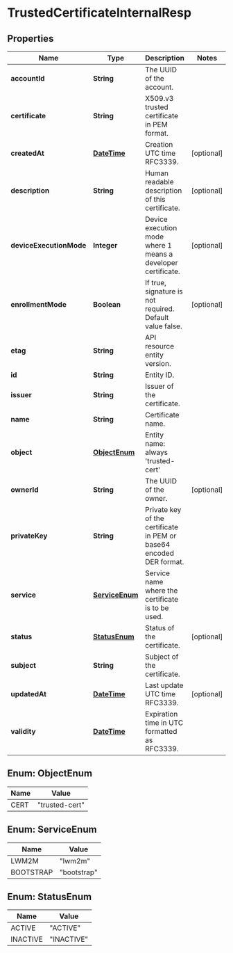 
# TrustedCertificateInternalResp

## Properties
Name | Type | Description | Notes
------------ | ------------- | ------------- | -------------
**accountId** | **String** | The UUID of the account. | 
**certificate** | **String** | X509.v3 trusted certificate in PEM format. | 
**createdAt** | [**DateTime**](DateTime.md) | Creation UTC time RFC3339. |  [optional]
**description** | **String** | Human readable description of this certificate. |  [optional]
**deviceExecutionMode** | **Integer** | Device execution mode where 1 means a developer certificate. |  [optional]
**enrollmentMode** | **Boolean** | If true, signature is not required. Default value false. |  [optional]
**etag** | **String** | API resource entity version. | 
**id** | **String** | Entity ID. | 
**issuer** | **String** | Issuer of the certificate. | 
**name** | **String** | Certificate name. | 
**object** | [**ObjectEnum**](#ObjectEnum) | Entity name: always &#39;trusted-cert&#39; | 
**ownerId** | **String** | The UUID of the owner. |  [optional]
**privateKey** | **String** | Private key of the certificate in PEM or base64 encoded DER format. | 
**service** | [**ServiceEnum**](#ServiceEnum) | Service name where the certificate is to be used. | 
**status** | [**StatusEnum**](#StatusEnum) | Status of the certificate. |  [optional]
**subject** | **String** | Subject of the certificate. | 
**updatedAt** | [**DateTime**](DateTime.md) | Last update UTC time RFC3339. |  [optional]
**validity** | [**DateTime**](DateTime.md) | Expiration time in UTC formatted as RFC3339. | 


<a name="ObjectEnum"></a>
## Enum: ObjectEnum
Name | Value
---- | -----
CERT | &quot;trusted-cert&quot;


<a name="ServiceEnum"></a>
## Enum: ServiceEnum
Name | Value
---- | -----
LWM2M | &quot;lwm2m&quot;
BOOTSTRAP | &quot;bootstrap&quot;


<a name="StatusEnum"></a>
## Enum: StatusEnum
Name | Value
---- | -----
ACTIVE | &quot;ACTIVE&quot;
INACTIVE | &quot;INACTIVE&quot;



